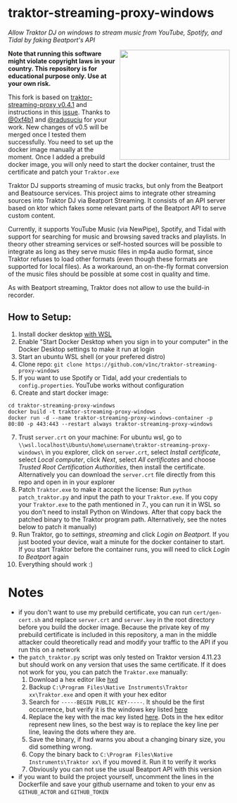 # traktor-streaming-proxy-windows
*Allow Traktor DJ on windows to stream music from YouTube, Spotify, and Tidal by faking Beatport's API*

<img src="screenshot.png" align="right" width="250"></a>

**Note that running this software might violate copyright laws in your country. This repository is for educational purpose only. Use at your own risk.**


This fork is based on [traktor-streaming-proxy v0.4.1](https://github.com/0xf4b1/traktor-streaming-proxy) and instructions in this [issue](https://github.com/0xf4b1/traktor-streaming-proxy/issues/13). Thanks to [@0xf4b1](https://github.com/0xf4b1) and [@radusuciu](https://github.com/radusuciu) for your work. New changes of v0.5 will be merged once I tested them successfully. You need to set up the docker image manually at the moment. Once I added a prebuild docker image, you will only need to start the docker container, trust the certificate and patch your `Traktor.exe`


Traktor DJ supports streaming of music tracks, but only from the Beatport and Beatsource services.
This project aims to integrate other streaming sources into Traktor DJ via Beatport Streaming.
It consists of an API server based on ktor which fakes some relevant parts of the Beatport API to serve custom content.

Currently, it supports YouTube Music (via NewPipe), Spotify, and Tidal with support for searching for music and browsing saved tracks and playlists.
In theory other streaming services or self-hosted sources will be possible to integrate as long as they serve music files in mp4a audio format, since Traktor refuses to load other formats (even though these formats are supported for local files).
As a workaround, an on-the-fly format conversion of the music files should be possible at some cost in quality and time.

As with Beatport streaming, Traktor does not allow to use the build-in recorder.

## How to Setup:
1. Install docker desktop [with WSL](https://docs.docker.com/desktop/features/wsl/)
2. Enable "Start Docker Desktop when you sign in to your computer" in the Docker Desktop settings to make it run at login
3. Start an ubuntu WSL shell (or your prefered distro)
4. Clone repo: `git clone https://github.com/v1nc/traktor-streaming-proxy-windows`
5. If you want to use Spotify or Tidal, add your credentials to `config.properties`. YouTube works without configuration
6. Create and start docker image:
```
cd traktor-streaming-proxy-windows
docker build -t traktor-streaming-proxy-windows .
docker run -d --name traktor-streaming-proxy-windows-container -p 80:80 -p 443:443 --restart always traktor-streaming-proxy-windows
```
7. Trust `server.crt` on your machine: For ubuntu wsl, go to `\\wsl.localhost\Ubuntu\home\username\traktor-streaming-proxy-windows\` in you explorer, click on `server.crt`, select *Install certificate*, select *Local computer*, click *Next*, select *All certificates* and choose *Trusted Root Certification Authorities*, then install the certificate. Alternatively you can download the `server.crt` file directly from this repo and open in in your explorer
8. Patch `Traktor.exe` to make it accept the license: Run `python patch_traktor.py` and input the path to your `Traktor.exe`. If you copy your `Traktor.exe` to the path mentioned in 7., you can run it in WSL so you don't need to install Python on Windows. After that copy back the patched binary to the Traktor program path. Alternatively, see the notes below to patch it manually)
9. Run Traktor, go to *settings*, *streaming* and click *Login on Beatport*. If you just booted your device, wait a minute for the docker container to start. If you start Traktor before the container runs, you will need to click *Login to Beatport* again
10. Everything should work :)

# Notes
- if you don't want to use my prebuild certificate, you can run `cert/gen-cert.sh` and replace `server.crt` and `server.key` in the root directory before you build the docker image. Because the private key of my prebuild certificate is included in this repository, a man in the middle attacker could theoretically read and modify your traffic to the API if you run this on a network
- the `patch_traktor.py` script was only tested on Traktor version 4.11.23 but should work on any version that uses the same certificate. If it does not work for you, you can patch the `Traktor.exe` manually:
  1. Download a hex editor like [hxd](https://mh-nexus.de/de/hxd/)
  2. Backup `C:\Program Files\Native Instruments\Traktor xx\Traktor.exe` and open it with your hex editor
  3. Search for `-----BEGIN PUBLIC KEY-----`. It should be the first occurrence, but verify it is the windows key listed [here](https://github.com/0xf4b1/traktor-streaming-proxy/issues/13#issuecomment-1742184706)
  4. Replace the key with the mac key listed [here](https://github.com/0xf4b1/traktor-streaming-proxy/issues/13#issuecomment-1742184706). Dots in the hex editor represent new lines, so the best way is to replace the key line per line, leaving the dots where they are. 
  5. Save the binary, if hxd warns you about a changing binary size, you did something wrong.
  6. Copy the binary back to `C:\Program Files\Native Instruments\Traktor xx\` if you moved it. Run it to verify it works
  7. Obviously you can not use the usual Beatport API with this version
- if you want to build the project yourself, uncomment the lines in the Dockerfile and save your github username and token to your env as `GITHUB_ACTOR` and `GITHUB_TOKEN`
